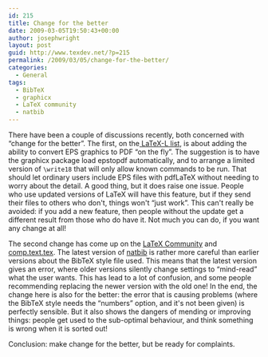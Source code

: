 ```yaml
---
id: 215
title: Change for the better
date: 2009-03-05T19:50:43+00:00
author: josephwright
layout: post
guid: http://www.texdev.net/?p=215
permalink: /2009/03/05/change-for-the-better/
categories:
  - General
tags:
  - BibTeX
  - graphicx
  - LaTeX community
  - natbib
---
```

There have been a couple of discussions recently, both concerned with “change for the better”. The first, on the<a title="LaTeX3 Mailing list" href="http://news.gmane.org/gmane.comp.tex.latex.latex3/"> LaTeX-L list</a>, is about adding the ability to convert EPS graphics to PDF “on the fly”.  The suggestion is to have the graphicx package load epstopdf automatically, and to arrange a limited version of <code>\write18</code> that will only allow known commands to be run. That should let ordinary users include EPS files with pdfLaTeX without needing to worry about the detail.  A good thing, but it does raise one issue.  People who use updated versions of LaTeX will have this feature, but if they send their files to others who don't, things won't “just work”.  This can't really be avoided: if you add a new feature, then people without the update get a different result from those who do have it. Not much you can do, if you want any change at all!

The second change has come up on the <a title="LaTeX Community" href="http://www.latex-community.org/">LaTeX Community</a> and <a title="(La)TeX Usenet group, via Google" href="http://groups.google.com/group/comp.text.tex/topics">comp.text.tex</a>. The latest version of <a title="Flexible bibliography support" href="http://www.ctan.org/pkg/natbib">natbib</a> is rather more careful than earlier versions about the BibTeX style file used. This means that the latest version gives an error, where older versions silently change settings to “mind-read” what the user wants. This has lead to a lot of confusion, and some people recommending replacing the newer version with the old one! In the end, the change here is also for the better: the error that is causing problems (where the BibTeX style needs the “numbers” option, and it's not been given) is perfectly sensible. But it also shows the dangers of mending or improving things: people get used to the sub-optimal behaviour, and think something is wrong when it is sorted out!

Conclusion: make change for the better, but be ready for complaints.